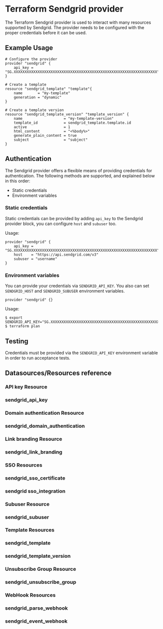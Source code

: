 # Terraform Sendgrid provider

The Terraform Sendgrid provider is used to interact with many resources supported by Sendgrid.
The provider needs to be configured with the proper credentials before it can be used.

## Example Usage

```hcl
# Configure the provider
provider "sendgrid" {
    api_key = "SG.XXXXXXXXXXXXXXXXXXXXXXXXXXXXXXXXXXXXXXXXXXXXXXXXXXXXXXXXXXXXXXXXXX"
}

# Create a template
resource "sendgrid_template" "template"{
    name       = "my-template"
    generation = "dynamic"
}

# Create a template version
resource "sendgrid_template_version" "template_version" {
    name                   = "my-template-version"
    template_id            = sendgrid_template.template.id
    active                 = 1
    html_content           = "<%body%>"
    generate_plain_content = true
    subject                = "subject"
}
```

## Authentication

The Sendgrid provider offers a flexible means of providing credentials for authentication.
The following methods are supported, and explained below in this order:

- Static credentials
- Environment variables

### Static credentials

Static credentials can be provided by adding `api_key` to the Sendgrid provider block, you can configure `host` and `subuser` too.

Usage:

```hcl
provider "sendgrid" {
    api_key = "SG.XXXXXXXXXXXXXXXXXXXXXXXXXXXXXXXXXXXXXXXXXXXXXXXXXXXXXXXXXXXXXXXXXX"
    host    = "https://api.sendgrid.com/v3"
    subuser = "username"
}
```

### Environment variables

You can provide your credentials via `SENDGRID_API_KEY`. You also can set `SENDGRID_HOST` and `SENDGRID_SUBUSER` environment variables.

```hcl
provider "sendgrid" {}
```

Usage:

```shell
$ export SENDGRID_API_KEY="SG.XXXXXXXXXXXXXXXXXXXXXXXXXXXXXXXXXXXXXXXXXXXXXXXXXXXXXXXXXXXXXXXXXX"
$ terraform plan
```

## Testing

Credentials must be provided via the `SENDGRID_API_KEY` environment variable in order to run acceptance tests.

## Datasources/Resources reference

### API key Resource

### sendgrid_api_key

### Domain authentication Resource

### sendgrid_domain_authentication

### Link branding Resource

### sendgrid_link_branding

### SSO Resources

### sendgrid_sso_certificate

### sendgrid sso_integration

### Subuser Resource

### sendgrid_subuser

### Template Resources

### sendgrid_template

### sendgrid_template_version

### Unsubscribe Group Resource

### sendgrid_unsubscribe_group

### WebHook Resources

### sendgrid_parse_webhook

### sendgrid_event_webhook
